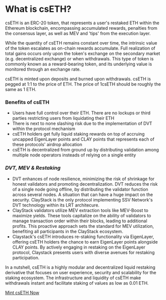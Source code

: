 # What is csETH?

csETH is an ERC-20 token, that represents a user's restaked ETH within the Ethereum blockchain, encompassing accumulated rewards, penalties from the consensus layer, as well as MEV and 'tips' from the execution layer. &#x20;

While the quantity of csETH remains constant over time, the intrinsic value of the token escalates as on-chain rewards accumulate. Full realization of total gains occurs only upon the token's exchange on the secondary market (e.g. decentralized exchange) or when withdrawals. This type of token is commonly known as a reward-bearing token, and its underlying value is monitored through an exchange rate.

csETH is minted upon deposits and burned upon withdrawals. csETH is pegged at 1:1 to the price of ETH. The price of 1csETH should be roughly the same as 1 ETH.

### Benefits of csETH

* Users have full control over their ETH. There are no lockups or third parties restricting users from liquidating their ETH
* There is next to none slashing risk due to the implementation of DVT within the protocol mechanism
* csETH holders get fully liquid staking rewards on top of accruing uncapped EigenLayer points and CLAY points that represents each of these protocols' airdrop allocation
* csETH is decentralized from ground up by distributing validation among multiple node operators insteads of relying on a single entity&#x20;

### _DVT, MEV & Restaking_

* DVT enhances of node resilience, minimizing the risk of shrinkage for honest validators and promoting decentralization. DVT reduces the risk of a single node going offline, by distributing the validator function across several nodes. A situation that can have a huge impact on the security. ClayStack is the only protocol implementing SSV Network's DVT technology within its LRT architecure.
* ClayStack validators utilize MEV extraction tools like MEV-Boost to maximize yields. These tools capitalize on the ability of validators to manage transaction order within their blocks, leading to additional profits. This proactive approach sets the standard for MEV utilization, benefiting all participants in the ClayStack ecosystem.
* Claystack's csETH introduces re-staking functionality via EigenLayer, offering csETH holders the chance to earn EigenLayer points alongside CLAY points. By actively engaging in restaking on the EigenLayer protocol, Claystack presents users with diverse avenues for restaking participation.&#x20;

In a nutshell, csETH is a highly modular and decentralized liquid restaking derivative that focuses on user experience, security and scalability for the staking ecosystem. The infrastructure and liquidity of csETH make withdrawals instant and facilitate staking of values as low as 0.01 ETH.

[Mint csETH Now ](https://app.claystack.com/)
